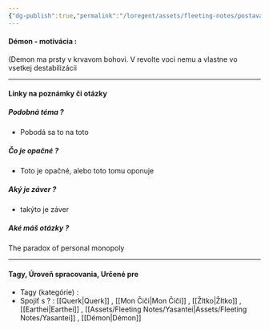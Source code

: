 ```yaml
---
{"dg-publish":true,"permalink":"/loregent/assets/fleeting-notes/postava-demon-napad/"}
---
```


#### Démon - motivácia : 
(Demon ma prsty v krvavom bohovi. V revolte voci nemu a vlastne vo vsetkej destabilizácii


---
#### Linky na poznámky či otázky

##### Podobná téma ?
- Pobodá sa to na toto

##### Čo je opačné ?
- Toto je opačné, alebo toto tomu oponuje

##### Aký je záver ?
- takýto je záver
##### Aké máš otázky ?
The paradox of personal monopoly

---
#### Tagy, Úroveň spracovania, Určené pre
- Tagy (kategórie) : 
- Spojiť s ? : [[Querk\|Querk]] , [[Mon Čiči\|Mon Čiči]] , [[Žltko\|Žltko]] , [[Earthei\|Earthei]] , [[Assets/Fleeting Notes/Yasantei\|Assets/Fleeting Notes/Yasantei]] , [[Démon\|Démon]]
